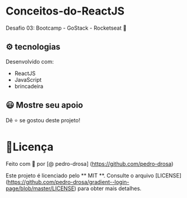 # Conceitos-do-ReactJS
Desafio 03: Bootcamp - GoStack - Rocketseat 🚀

## ⚙️ tecnologias

Desenvolvido com:

- ReactJS
- JavaScript
- brincadeira

## 😃 Mostre seu apoio

Dê ⭐️ se gostou deste projeto!

# 📝Licença

Feito com 🖤 por [@ pedro-drosa] (https://github.com/pedro-drosa)

Este projeto é licenciado pelo ** MIT **. Consulte o arquivo [LICENSE] (https://github.com/pedro-drosa/gradient--login-page/blob/master/LICENSE) para obter mais detalhes.
